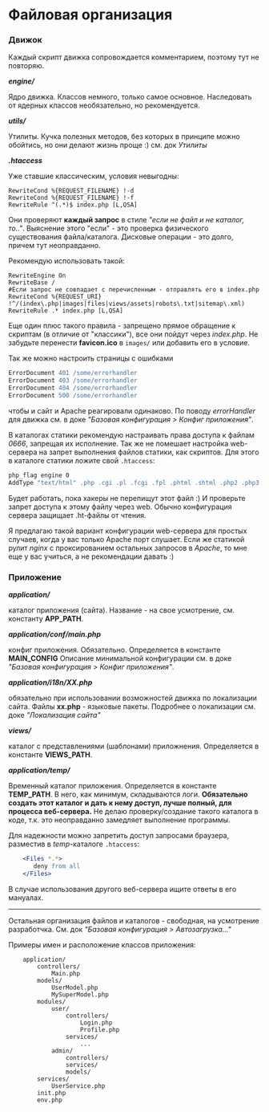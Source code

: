 # Файловая организация

### Движок

Каждый скрипт движка сопровождается комментарием, поэтому тут не повторяю. 

***engine/***

Ядро движка. Классов немного, только самое основное. Наследовать от ядерных классов необязательно, но рекомендуется.

***utils/***

Утилиты. Кучка полезных методов, без которых в принципе можно обойтись, но они делают жизнь проще :) см. док *Утилиты*

***.htaccess***

Уже ставшие классическим, условия невыгодны:
```
RewriteCond %{REQUEST_FILENAME} !-d
RewriteCond %{REQUEST_FILENAME} !-f
RewriteRule ^(.*)$ index.php [L,QSA]
```
Они проверяют **каждый запрос** в стиле *"если не файл и не каталог, то.."*. Выяснение этого "если" - это проверка физического существования файла/каталога. Дисковые операции - это долго, причем тут неоправданно.

Рекомендую использовать такой:
```
RewriteEngine On
RewriteBase /
#Если запрос не совпадает с перечисленным - отправлять его в index.php
RewriteCond %{REQUEST_URI} !^/(index\.php|images|files|views/assets|robots\.txt|sitemap\.xml)
RewriteRule .* index.php [L,QSA]
```

Еще один плюс такого правила - запрещено прямое обращение к скриптам (в отличие от "классики"), все они пойдут через *index.php*. Не забудьте перенести **favicon.ico** в `images/` или добавить его в условие.

Так же можно настроить страницы с ошибками 
```Apache
ErrorDocument 401 /some/errorhandler
ErrorDocument 403 /some/errorhandler
ErrorDocument 404 /some/errorhandler
ErrorDocument 500 /some/errorhandler
``` 
чтобы и сайт и Apache реагировали одинаково. По поводу *errorHandler* для движка см. в доке *"Базовая конфигурация > Конфиг приложения"*.

В каталогах статики рекомендую настраивать права доступа к файлам *0666*, запрещая их исполнение. Так же не помешает настройка web-сервера на запрет выполнения файлов статики, как скриптов. Для этого в каталоге статики ложите свой `.htaccess`:

```Apache
php_flag engine 0
AddType "text/html" .php .cgi .pl .fcgi .fpl .phtml .shtml .php2 .php3 .php4 .php5 .asp .jsp
```

Будет работать, пока хакеры не перепищут этот файл :) И проверьте запрет доступа к этому файлу через web. Обычно конфигурация сервера защищает .ht-файлы от чтения.

Я предлагаю такой вариант конфигурации web-сервера для простых случаев, когда у вас только Apache порт слушает. Если же статикой рулит *nginx* с проксированием остальных запросов в *Apache*, то мне еще у вас учиться, а не рекомендации давать :)

### Приложение

***application/***

каталог приложения (сайта). Название - на свое усмотрение, см. константу **APP_PATH**.

***application/conf/main.php***

конфиг приложения. Обязательно. Определяется в константе **MAIN_CONFIG** Описание минимальной конфигурации см. в доке *"Базовая конфигурация > Конфиг приложения"*. 

***application/i18n/XX.php***

обязательно при использовании возможностей движка по локализации сайта. Файлы **xx.php** - языковые пакеты. Подробнее о локализации см. доке *"Локализация сайта"*

***views/*** 

каталог с представлениями (шаблонами) приложнения. Определяется в константе **VIEWS_PATH**.

***application/temp/*** 

Временный каталог приложения. Определяется в константе **TEMP_PATH**. В него, как минимум, складываются логи. **Обязательно создать этот каталог и дать к нему доступ, лучше полный, для процесса веб-сервера.** Не делаю проверку/создание такого каталога в коде, т.к. это неоправданно замедляет выполнение программы.

Для надежности можно запретить доступ запросами браузера, разместив в *temp*-каталоге `.htaccess`:

```Apache
    <Files *.*>
       deny from all
    </Files>
```

В случае использования другого веб-сервера ищите ответы в его мануалах. 

---

Остальная организация файлов и каталогов - свободная, на усмотрение разработчка. См. док *"Базовая конфигурация > Автозагрузка..."*

Примеры имен и расположение классов приложения:
```
    application/
        controllers/
            Main.php
        models/
            UserModel.php
            MySuperModel.php
        modules/
            user/
                controllers/
                    Login.php
                    Profile.php
                services/
                    ...
            admin/
                controllers/
                services/
                models/
        services/
            UserService.php
        init.php
        env.php
```

